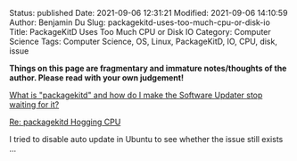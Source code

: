 Status: published
Date: 2021-09-06 12:31:21
Modified: 2021-09-06 14:10:59
Author: Benjamin Du
Slug: packagekitd-uses-too-much-cpu-or-disk-io
Title: PackageKitD Uses Too Much CPU or Disk IO
Category: Computer Science
Tags: Computer Science, OS, Linux, PackageKitD, IO, CPU, disk, issue

**Things on this page are fragmentary and immature notes/thoughts of the author. Please read with your own judgement!**

[What is "packagekitd" and how do I make the Software Updater stop waiting for it?](https://askubuntu.com/questions/1065507/what-is-packagekitd-and-how-do-i-make-the-software-updater-stop-waiting-for-it)

[Re: packagekitd Hogging CPU](https://www.spinics.net/linux/fedora/fedora-users/msg507630.html)

I tried to disable auto update in Ubuntu to see whether the issue still exists ...